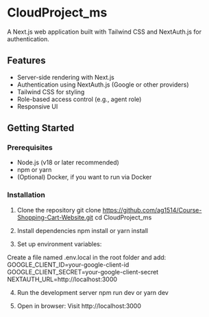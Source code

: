 # CloudProject_ms

A Next.js web application built with Tailwind CSS and NextAuth.js for authentication.

## Features

- Server-side rendering with Next.js
- Authentication using NextAuth.js (Google or other providers)
- Tailwind CSS for styling
- Role-based access control (e.g., agent role)
- Responsive UI

## Getting Started

### Prerequisites

- Node.js (v18 or later recommended)
- npm or yarn
- (Optional) Docker, if you want to run via Docker

### Installation

1. Clone the repository
git clone https://github.com/ag1514/Course-Shopping-Cart-Website.git cd CloudProject_ms

2. Install dependencies
npm install
or
yarn install

3. Set up environment variables:
   
  Create a file named .env.local in the root folder and add:
  GOOGLE_CLIENT_ID=your-google-client-id
  GOOGLE_CLIENT_SECRET=your-google-client-secret
  NEXTAUTH_URL=http://localhost:3000

4. Run the development server
npm run dev
or
yarn dev

5. Open in browser:
Visit http://localhost:3000
